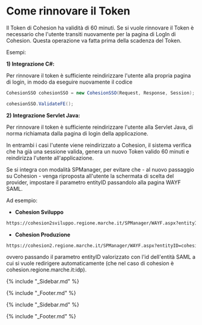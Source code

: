# Come rinnovare il Token
Il Token di Cohesion ha validità di 60 minuti.
Se si vuole rinnovare il Token è necessario che l'utente transiti nuovamente per la pagina di LogIn di Cohesion. 
Questa operazione va fatta prima della scadenza del Token.

Esempi:

**1) Integrazione C#:**

Per rinnovare il token è sufficiente reindirizzare l'utente alla propria pagina di login, in modo da eseguire nuovamente il codice
```c#
CohesionSSO cohesionSSO = new CohesionSSO(Request, Response, Session);

cohesionSSO.ValidateFE();
```
**2) Integrazione Servlet Java:**

Per rinnovare il token è sufficiente reindirizzare l'utente alla Servlet Java, di norma richiamata dalla pagina di login della applicazione.

In entrambi i casi l'utente viene reindirizzato a Cohesion, il sistema verifica che ha già una sessione valida, genera un nuovo Token valido 60 minuti e reindirizza l'utente all'applicazione.

Se si integra con modalità SPManager, per evitare che - al nuovo passaggio su Cohesion - venga riproposta all'utente la schermata di scelta del provider, impostare il parametro entityID passandolo alla pagina WAYF SAML.

Ad esempio:

* **Cohesion Sviluppo**
```xml
https://cohesion2sviluppo.regione.marche.it/SPManager/WAYF.aspx?entityID=cohesion.regione.marche.it:idp
```
* **Cohesion Produzione**
```xml
https://cohesion2.regione.marche.it/SPManager/WAYF.aspx?entityID=cohesion2.regione.marche.it:idp
```

ovvero passando il parametro entityID valorizzato con l'id dell'entità SAML a cui si vuole redirigere automaticamente (che nel caso di cohesion è cohesion.regione.marche.it:idp).



{% include "_Sidebar.md" %}


{% include "_Footer.md" %}

{% include "_Sidebar.md" %}


{% include "_Footer.md" %}

